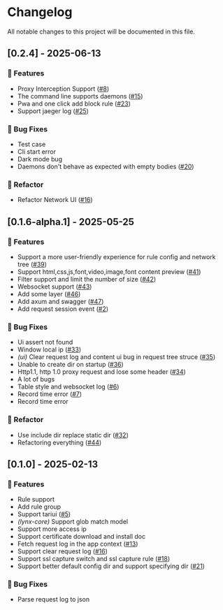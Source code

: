 # Changelog

All notable changes to this project will be documented in this file.

## [0.2.4] - 2025-06-13

### 🚀 Features

- Proxy Interception Support ([#8](https://github.com/suxin2017/lynx-server/issues/8))
- The command line supports daemons ([#15](https://github.com/suxin2017/lynx-server/issues/15))
- Pwa and one click add block rule ([#23](https://github.com/suxin2017/lynx-server/issues/23))
- Support jaeger log ([#25](https://github.com/suxin2017/lynx-server/issues/25))

### 🐛 Bug Fixes

- Test case
- Cli start error
- Dark mode bug
- Daemons don't behave as expected with empty bodies   ([#20](https://github.com/suxin2017/lynx-server/issues/20))

### 🚜 Refactor

- Refactor Network UI ([#16](https://github.com/suxin2017/lynx-server/issues/16))

## [0.1.6-alpha.1] - 2025-05-25

### 🚀 Features

- Support a more user-friendly experience for rule config and network tree  ([#39](https://github.com/suxin2017/lynx-server/issues/39))
- Support html,css,js,font,video,image,font content preview ([#41](https://github.com/suxin2017/lynx-server/issues/41))
- Filter support and limit the number of size ([#42](https://github.com/suxin2017/lynx-server/issues/42))
- Websocket support ([#43](https://github.com/suxin2017/lynx-server/issues/43))
- Add some layer ([#46](https://github.com/suxin2017/lynx-server/issues/46))
- Add axum and swagger ([#47](https://github.com/suxin2017/lynx-server/issues/47))
- Add request session event ([#2](https://github.com/suxin2017/lynx-server/issues/2))

### 🐛 Bug Fixes

- Ui assert not found
- Window local ip ([#33](https://github.com/suxin2017/lynx-server/issues/33))
- *(ui)* Clear request log and content ui bug in request tree struce  ([#35](https://github.com/suxin2017/lynx-server/issues/35))
- Unable to create dir on startup  ([#36](https://github.com/suxin2017/lynx-server/issues/36))
- Http1.1, http 1.0 proxy request and lose some header ([#34](https://github.com/suxin2017/lynx-server/issues/34))
- A lot of bugs
- Table style and websocket log ([#6](https://github.com/suxin2017/lynx-server/issues/6))
- Record time error ([#7](https://github.com/suxin2017/lynx-server/issues/7))
- Record time error

### 🚜 Refactor

- Use include dir replace static dir ([#32](https://github.com/suxin2017/lynx-server/issues/32))
- Refactoring everything ([#44](https://github.com/suxin2017/lynx-server/issues/44))

## [0.1.0] - 2025-02-13

### 🚀 Features

- Rule support
- Add rule group
- Support tariui ([#5](https://github.com/suxin2017/lynx-server/issues/5))
- *(lynx-core)* Support glob match model 
- Support more access ip
- Support certificate download and install doc
- Fetch request log in the app context ([#13](https://github.com/suxin2017/lynx-server/issues/13))
- Support clear request log ([#16](https://github.com/suxin2017/lynx-server/issues/16))
- Support ssl capture switch and ssl capture rule ([#18](https://github.com/suxin2017/lynx-server/issues/18))
- Support better default config dir and support specifying dir ([#21](https://github.com/suxin2017/lynx-server/issues/21))

### 🐛 Bug Fixes

- Parse request log to json

<!-- generated by git-cliff -->
